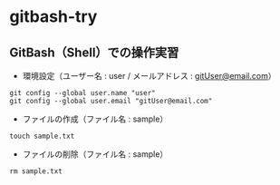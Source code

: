 # gitbash-try

## GitBash（Shell）での操作実習
* 環境設定（ユーザー名 : user / メールアドレス : gitUser@email.com）
```
git config --global user.name "user"
git config --global user.email "gitUser@email.com"
```
* ファイルの作成（ファイル名 : sample）
```
touch sample.txt
```
* ファイルの削除（ファイル名 : sample）
```
rm sample.txt
```
